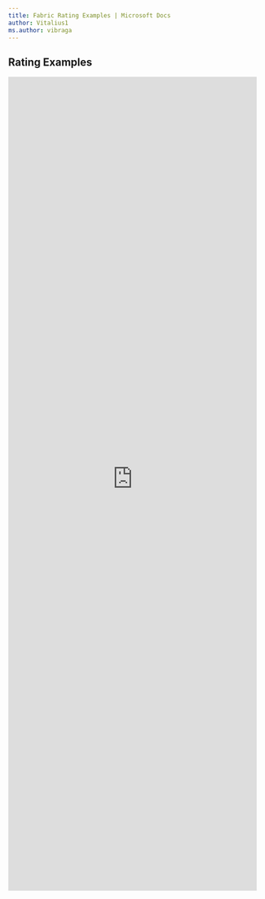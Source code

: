 ```yaml
---
title: Fabric Rating Examples | Microsoft Docs
author: Vitalius1
ms.author: vibraga
---
```


## Rating Examples

<iframe 
    title='Rating Examples'
    src='https://fabricweb.z5.web.core.windows.net/pr-deploy-site/refs/heads/master/fabric-website-resources/dist/index.html#/examples/rating?docsExample=true'
    frameborder='no'
    height='1650'
    style='width: 100%;'
>